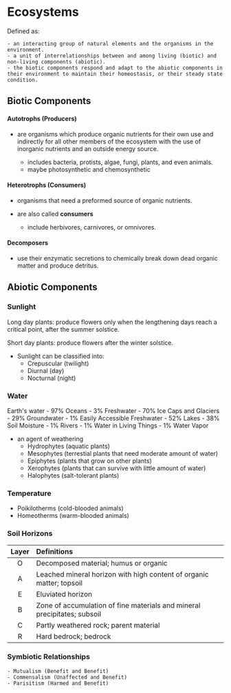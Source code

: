 # Ecosystems

Defined as:

    - an interacting group of natural elements and the organisms in the environment.
    - a unit of interrelationships between and among living (biotic) and non-living components (abiotic).
    - the biotic components respond and adapt to the abiotic components in their environment to maintain their homeostasis, or their steady state condition.


## Biotic Components

#### Autotrophs (Producers)
- are organisms which produce organic nutrients for their own use and indirectly for all other members of the ecosystem with the use of inorganic nutrients and an outside energy source.

    - includes bacteria, protists, algae, fungi, plants, and even animals.
    - maybe photosynthetic and chemosynthetic

#### Heterotrophs (Consumers)
- organisms that need a preformed source of organic nutrients.
- are also called **consumers**

    - include herbivores, carnivores, or omnivores.

#### Decomposers
- use their enzymatic secretions to chemically break down dead organic matter and produce detritus.

## Abiotic Components

### Sunlight

Long day plants: produce flowers only when the lengthening days reach a critical point, after the summer solstice.

Short day plants: produce flowers after the winter solstice.

- Sunlight can be classified into:
    - Crepuscular (twilight)
    - Diurnal (day)
    - Nocturnal (night)

### Water

Earth's water
    - 97% Oceans
    - 3% Freshwater
    - 70% Ice Caps and Glaciers
    - 29% Groundwater
    - 1% Easily Accessible Freshwater
    - 52% Lakes
    - 38% Soil Moisture
    - 1% Rivers
    - 1% Water in Living Things
    - 1% Water Vapor

- an agent of weathering
    - Hydrophytes (aquatic plants)
    - Mesophytes (terrestial plants that need moderate amount of water)
    - Epiphytes (plants that grow on other plants)
    - Xerophytes (plants that can survive with little amount of water)
    - Halophytes (salt-tolerant plants)


### Temperature

- Poikilotherms (cold-blooded animals)
- Homeotherms (warm-blooded animals)

### Soil Horizons

| Layer | Definitions |
| :---: | :---------  |
|   O   | Decomposed material; humus or organic |
|   A   | Leached mineral horizon with high content of organic matter; topsoil |
|   E   | Eluviated horizon |
|   B   | Zone of accumulation of fine materials and mineral precipitates; subsoil |
|   C   | Partly weathered rock; parent material |
|   R   | Hard bedrock; bedrock |


### Symbiotic Relationships

    - Mutualism (Benefit and Benefit)
    - Commensalism (Unaffected and Benefit)
    - Parisitism (Harmed and Benefit)